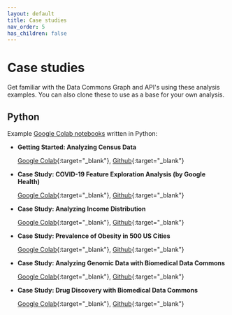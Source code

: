 ```yaml
---
layout: default
title: Case studies
nav_order: 5
has_children: false
---
```


# Case studies

Get familiar with the Data Commons Graph and API's using these analysis examples.
You can also clone these to use as a base for your own analysis.


## Python
Example [Google Colab
notebooks](https://colab.sandbox.google.com/notebooks/intro.ipynb) written in
Python:

-   **Getting Started: Analyzing Census Data**

    [Google Colab](https://colab.research.google.com/github/datacommonsorg/api-python/blob/master/notebooks/analyzing_census_data.ipynb){:target="_blank"}, [Github](https://colab.research.google.com/github/datacommonsorg/api-python/blob/master/notebooks/analyzing_census_data.ipynb){:target="_blank"}

-   **Case Study: COVID-19 Feature Exploration Analysis (by Google Health)**

    [Google Colab](https://colab.research.google.com/github/datacommonsorg/api-python/blob/master/notebooks/COVID_19_Feature_Exploration_Analysis_with_Data_Commons.ipynb){:target="_blank"}, [Github](https://colab.research.google.com/github/datacommonsorg/api-python/blob/master/notebooks/COVID_19_Feature_Exploration_Analysis_with_Data_Commons.ipynb){:target="_blank"}

-   **Case Study: Analyzing Income Distribution**

    [Google Colab](https://colab.research.google.com/github/datacommonsorg/api-python/blob/master/notebooks/analyzing_income_distribution.ipynb){:target="_blank"}, [Github](https://colab.research.google.com/github/datacommonsorg/api-python/blob/master/notebooks/analyzing_income_distribution.ipynb){:target="_blank"}

-   **Case Study: Prevalence of Obesity in 500 US Cities**

    [Google Colab](https://colab.research.google.com/github/datacommonsorg/api-python/blob/master/notebooks/analyzing_obesity_prevalence.ipynb){:target="_blank"}, [Github](https://colab.research.google.com/github/datacommonsorg/api-python/blob/master/notebooks/analyzing_obesity_prevalence.ipynb){:target="_blank"}

-   **Case Study: Analyzing Genomic Data with Biomedical Data Commons**

    [Google Colab](https://colab.research.google.com/github/datacommonsorg/api-python/blob/master/notebooks/analyzing_genomic_data.ipynb){:target="_blank"}, [Github](https://colab.research.google.com/github/datacommonsorg/api-python/blob/master/notebooks/analyzing_genomic_data.ipynb){:target="_blank"}

-   **Case Study: Drug Discovery with Biomedical Data Commons**

    [Google Colab](https://colab.research.google.com/github/datacommonsorg/api-python/blob/master/notebooks/Drug_Discovery_With_Data_Commons.ipynb){:target="_blank"}, [Github](https://colab.research.google.com/github/datacommonsorg/api-python/blob/master/notebooks/Drug_Discovery_With_Data_Commons.ipynb){:target="_blank"}